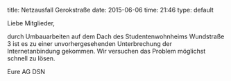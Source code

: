 title: Netzausfall Gerokstraße
date: 2015-06-06
time: 21:46
type: default

Liebe Mitglieder,

durch Umbauarbeiten auf dem Dach des Studentenwohnheims Wundstraße 3 ist es zu einer unvorhergesehenden Unterbrechung der Internetanbindung gekommen. Wir versuchen das Problem möglichst schnell zu lösen.

Eure AG DSN
